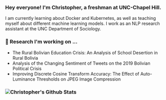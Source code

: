 ### Hey everyone! I'm Christopher, a freshman at UNC-Chapel Hill.
I am currently learning about Docker and Kubernetes, as well as teaching myself about different machine learning models. I work as an NLP research assistant at the UNC Department of Sociology.
### 🔭 Research I'm working on ...
- The Rural Bolivian Education Crisis: An Analysis of School Desertion in Rural Bolivia
- Analysis of the Changing Sentiment of Tweets on the 2019 Bolivian Political Crisis
- Improving Discrete Cosine Transform Accuracy: The Effect of Auto-Luminance Thresholds on JPEG Image Compression
### ![Christopher's Github Stats](https://github-readme-stats.vercel.app/api?username=carraya&show_icons=true&theme=tokyonight)
<!--
**carraya/carraya** is a ✨ _special_ ✨ repository because its `README.md` (this file) appears on your GitHub profile.

Here are some ideas to get you started:

- 🔭 I’m currently working on ...
- 🌱 I’m currently learning ...
- 👯 I’m looking to collaborate on ...
- 🤔 I’m looking for help with ...
- 💬 Ask me about ...
- 📫 How to reach me: ...
- 😄 Pronouns: ...
- ⚡ Fun fact: ...
-->
